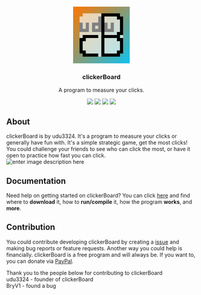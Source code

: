 <p align="center">
  <img alt="clickerBoard logo" src="https://raw.githubusercontent.com/udu3324/clickerBoard/main/src/com/codebind/logobig.png" width="150">
</p>

<h3 align="center">
  clickerBoard
</h3>

<p align="center">
	  A program to measure your clicks. 
</p>

<p align="center">
  <a href="https://www.java.com/en/download/manual.jsp"><img src="https://img.shields.io/badge/java-v8-blue"></a>
  <img src="https://img.shields.io/badge/version-0.10.8%20beta-yellow">
  <img src="https://img.shields.io/badge/price-free-brightgreen">
  <img src="https://img.shields.io/github/downloads/udu3324/clickerboard/total">
</p>

## About
clickerBoard is by udu3324. It's a program to measure your clicks or generally have fun with. It's a simple strategic game, get the most clicks! You could challenge your friends to see who can click the most, or have it open to practice how fast you can click.         
![enter image description here](https://i.imgur.com/T362DoT.gif)          
## Documentation
Need help on getting started on clickerBoard? You can click [here](https://github.com/udu3324/clickerBoard/wiki/clickerBoard-Introduction) and find where to **download** it, how to **run/compile** it, how the program **works**, and **more**.           

## Contribution
You could contribute developing clickerBoard by creating a [issue](https://github.com/udu3324/clickerBoard/issues/new/choose) and making bug reports or feature requests. Another way you could help is financially. clickerBoard is a free program and will always be. If you want to, you can donate via [PayPal](https://www.paypal.com/cgi-bin/webscr?cmd=_donations&business=6R3DMFCTT9KA2&item_name=Donations%20will%20be%20appreciated%20and%20will%20help%20me%20:%29&currency_code=USD&source=url).        

Thank you to the people below for contributing to clickerBoard             
udu3324 - founder of clickerBoard         
BryV1 - found a bug      
